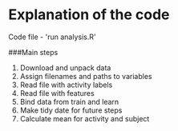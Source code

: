Explanation of the code
===============
Code file - 'run analysis.R'

###Main steps 
1. Download and unpack data
2. Assign filenames and paths to variables
3. Read file with activity labels
4. Read file with features
5. Bind data from train and learn
6. Make tidy date for future steps
7. Calculate mean for activity and subject 